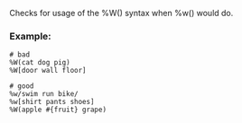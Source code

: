 Checks for usage of the %W() syntax when %w() would do.

### Example:
    # bad
    %W(cat dog pig)
    %W[door wall floor]

    # good
    %w/swim run bike/
    %w[shirt pants shoes]
    %W(apple #{fruit} grape)